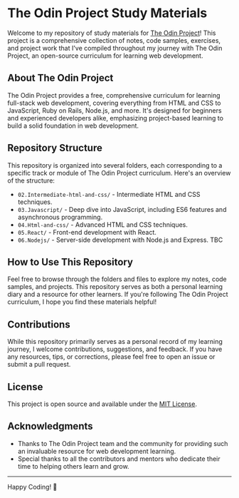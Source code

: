 # The Odin Project Study Materials

Welcome to my repository of study materials for [The Odin Project](https://www.theodinproject.com/)! This project is a comprehensive collection of notes, code samples, exercises, and project work that I've compiled throughout my journey with The Odin Project, an open-source curriculum for learning web development.

## About The Odin Project

The Odin Project provides a free, comprehensive curriculum for learning full-stack web development, covering everything from HTML and CSS to JavaScript, Ruby on Rails, Node.js, and more. It's designed for beginners and experienced developers alike, emphasizing project-based learning to build a solid foundation in web development.

## Repository Structure

This repository is organized into several folders, each corresponding to a specific track or module of The Odin Project curriculum. Here's an overview of the structure:

- `02.Intermediate-html-and-css/` - Intermediate HTML and CSS techniques.
- `03.Javascript/` - Deep dive into JavaScript, including ES6 features and asynchronous programming.
- `04.Html-and-css/` - Advanced HTML and CSS techniques.
- `05.React/` - Front-end development with React.
- `06.Nodejs/` - Server-side development with Node.js and Express. TBC 

## How to Use This Repository

Feel free to browse through the folders and files to explore my notes, code samples, and projects. This repository serves as both a personal learning diary and a resource for other learners. If you're following The Odin Project curriculum, I hope you find these materials helpful!

## Contributions

While this repository primarily serves as a personal record of my learning journey, I welcome contributions, suggestions, and feedback. If you have any resources, tips, or corrections, please feel free to open an issue or submit a pull request.

## License

This project is open source and available under the [MIT License](LICENSE.md).

## Acknowledgments

- Thanks to The Odin Project team and the community for providing such an invaluable resource for web development learning.
- Special thanks to all the contributors and mentors who dedicate their time to helping others learn and grow.

---

Happy Coding! 🚀
